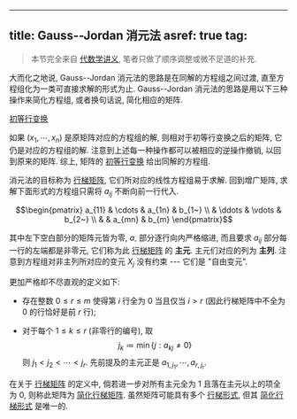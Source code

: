 
---
title: Gauss--Jordan 消元法
asref: true
tag: [](/math/index.md)
---

> 本节完全来自 [代数学讲义](), 笔者只做了顺序调整或微不足道的补充. 

大而化之地说, Gauss--Jordan 消元法的思路是在同解的方程组之间过渡, 直至方程组化为一类可直接求解的形式为止. Gauss--Jordan 消元法的思路是用以下三种操作来简化方程组, 或者换句话说, 简化相应的矩阵.

[初等行变换](/math/gauss-jordan-0001.md#:embed)

如果
$\left( x_{1},\cdots,x_{n} \right)$ 是原矩阵对应的方程组的解,
则相对于初等行变换之后的矩阵, 它仍是对应的方程组的解.
注意到上述每一种操作都可以被相应的逆操作撤销, 以回到原来的矩阵. 综上, 矩阵的 [初等行变换](/math/gauss-jordan-0001.md) 给出同解的方程组.

消元法的目标称为 [行梯矩阵](/math/row-echelon-form.md), 它们所对应的线性方程组易于求解. 回到增广矩阵, 求解下面形式的方程组只需将 $a_{ij}$ 不断向前一行代入.

$$\begin{pmatrix}
a_{11} & \cdots & a_{1n} & b_{1~} \\
       & \ddots & \vdots & b_{2~} \\
       &        & a_{mn} & b_{m}
\end{pmatrix}$$

其中左下空白部分的矩阵元皆为零, $a_\square$ 部分逐行向内严格缩进, 而且要求 $a_{ij}$ 部分每一行的左端都是非零元, 它们称为此 [行梯矩阵](/math/row-echelon-form.md) 的 **主元**. 主元们对应的列为 **主列**. 注意到方程组对非主列所对应的变元 $X_{j}$ 没有约束 --- 它们是 "自由变元".

更加严格却不尽直观的定义如下:

- 存在整数 $0 \leq r \leq m$ 使得第 $i$ 行全为 $0$ 当且仅当 $i > r$ (因此行梯矩阵中不全为 $0$ 的行恰好是前 $r$ 行);

- 对于每个 $1 \leq k \leq r$ (非零行的编号), 取 $$j_{k} ≔ \min\left\{ j:a_{kj} \neq 0 \right\}$$ 则 $j_{1} < j_{2} < \cdots < j_{r}$. 先前提及的主元正是 $a_{1,j_{1}},\cdots,a_{r,j_{r}}$.

在关于 [行梯矩阵](/math/row-echelon-form.md) 的定义中, 倘若进一步对所有主元全为 $1$ 且落在主元以上的项全为 $0$, 则称此矩阵为 [简化行梯矩阵](/math/reduced-row-echelon-form.md). 虽然矩阵可能具有多个 [行梯形式](/math/row-echelon-form.md), 但其 [简化行梯形式](/math/reduced-row-echelon-form.md) 是唯一的. 
